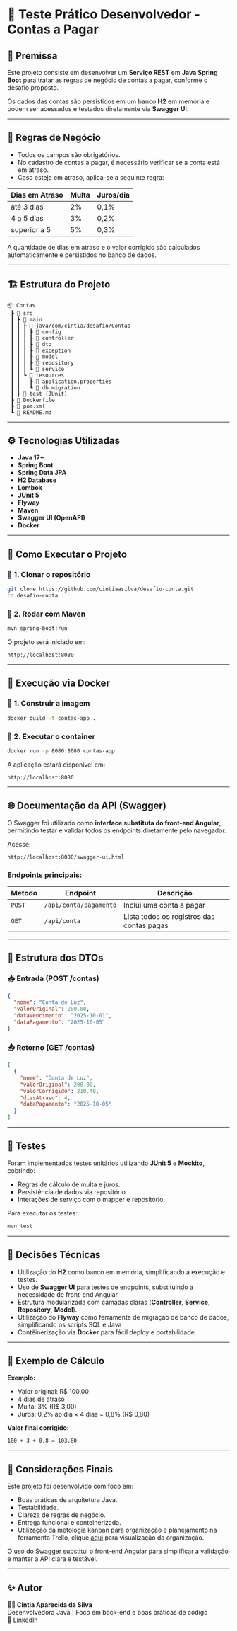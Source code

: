 # 🧾 Teste Prático Desenvolvedor - Contas a Pagar

## 📘 Premissa

Este projeto consiste em desenvolver um **Serviço REST** em **Java Spring Boot** para tratar as regras de negócio de contas a pagar, conforme o desafio proposto.

Os dados das contas são persistidos em um banco **H2** em memória e podem ser acessados e testados diretamente via **Swagger UI**.

---

## 🧠 Regras de Negócio

- Todos os campos são obrigatórios.
- No cadastro de contas a pagar, é necessário verificar se a conta está em atraso.
- Caso esteja em atraso, aplica-se a seguinte regra:

| Dias em Atraso | Multa | Juros/dia |
|----------------|--------|------------|
| até 3 dias     | 2%     | 0,1%       |
| 4 a 5 dias     | 3%     | 0,2%       |
| superior a 5   | 5%     | 0,3%       |

A quantidade de dias em atraso e o valor corrigido são calculados automaticamente e persistidos no banco de dados.

---

## 🏗️ Estrutura do Projeto

```
📦 Contas
 ┣ 📁 src
 ┃ ┣ 📁 main
 ┃ ┃ ┣ 📁 java/com/cintia/desafio/Contas
 ┃ ┃ ┃ ┣ 📁 config
 ┃ ┃ ┃ ┣ 📁 controller
 ┃ ┃ ┃ ┣ 📁 dto
 ┃ ┃ ┃ ┣ 📁 exception
 ┃ ┃ ┃ ┣ 📁 model
 ┃ ┃ ┃ ┣ 📁 repository
 ┃ ┃ ┃ ┗ 📁 service
 ┃ ┃ ┗ 📁 resources
 ┃ ┃   ┣ 📄 application.properties
 ┃ ┃   ┗ 📁 db.migration
 ┃ ┣ 📁 test (JUnit)
 ┣ 📄 Dockerfile
 ┣ 📄 pom.xml
 ┗ 📄 README.md
```

---

## ⚙️ Tecnologias Utilizadas

- **Java 17+**
- **Spring Boot**
- **Spring Data JPA**
- **H2 Database**
- **Lombok**
- **JUnit 5**
- **Flyway**
- **Maven**
- **Swagger UI (OpenAPI)**
- **Docker**

---

## 🚀 Como Executar o Projeto

### 🔹 1. Clonar o repositório
```bash
git clone https://github.com/cintiaasilva/desafio-conta.git
cd desafio-conta
```

### 🔹 2. Rodar com Maven
```bash
mvn spring-boot:run
```

O projeto será iniciado em:
```
http://localhost:8080
```

---

## 🐳 Execução via Docker

### 🔹 1. Construir a imagem
```bash
docker build -t contas-app .
```

### 🔹 2. Executar o container
```bash
docker run -p 8080:8080 contas-app
```

A aplicação estará disponível em:
```
http://localhost:8080
```

---

## 🌐 Documentação da API (Swagger)

O Swagger foi utilizado como **interface substituta do front-end Angular**, permitindo testar e validar todos os endpoints diretamente pelo navegador.

Acesse:
```
http://localhost:8080/swagger-ui.html
```

### Endpoints principais:
| Método | Endpoint      | Descrição                   |
|--------|----------------|-----------------------------|
| `POST` | `/api/conta/pagamento` | Inclui uma conta a pagar |
| `GET`  | `/api/conta` | Lista todos os registros das contas pagas |

---

## 🧩 Estrutura dos DTOs

### 📥 **Entrada (POST /contas)**
```json
{
  "nome": "Conta de Luz",
  "valorOriginal": 200.00,
  "dataVencimento": "2025-10-01",
  "dataPagamento": "2025-10-05"
}
```

### 📤 **Retorno (GET /contas)**
```json
[
  {
    "nome": "Conta de Luz",
    "valorOriginal": 200.00,
    "valorCorrigido": 210.40,
    "diasAtraso": 4,
    "dataPagamento": "2025-10-05"
  }
]
```

---

## 🧪 Testes

Foram implementados testes unitários utilizando **JUnit 5** e **Mockito**, cobrindo:
- Regras de cálculo de multa e juros.
- Persistência de dados via repositório.
- Interações de serviço com o mapper e repositório.

Para executar os testes:
```bash
mvn test
```

---

## 🧠 Decisões Técnicas

- Utilização do **H2** como banco em memória, simplificando a execução e testes.
- Uso de **Swagger UI** para testes de endpoints, substituindo a necessidade de front-end Angular.
- Estrutura modularizada com camadas claras (**Controller**, **Service**, **Repository**, **Model**).
- Utilização do **Flyway** como ferramenta de migração de banco de dados, simplificando os scripts SQL e Java
- Contêinerização via **Docker** para fácil deploy e portabilidade.

---

## 🧾 Exemplo de Cálculo

**Exemplo:**
- Valor original: R$ 100,00  
- 4 dias de atraso  
- Multa: 3% (R$ 3,00)  
- Juros: 0,2% ao dia × 4 dias = 0,8% (R$ 0,80)

**Valor final corrigido:**
```
100 + 3 + 0.8 = 103.80
```

---

## 💬 Considerações Finais

Este projeto foi desenvolvido com foco em:
- Boas práticas de arquitetura Java.
- Testabilidade.
- Clareza de regras de negócio.
- Entrega funcional e conteinerizada.
- Utilização da metologia kanban para organização e planejamento na ferramenta Trello, clique [aqui]([https://www.linkedin.com/in/cintia-silva26/](https://trello.com/invite/b/68e52fe8b73569c46052de9a/ATTI8ca259398970a30c61e863218434e4c1B6C5FE97/gerenciador-de-contas)) para visualização da organização. 

O uso do Swagger substitui o front-end Angular para simplificar a validação e manter a API clara e testável.

---

## ✨ Autor
**👩‍💻 Cintia Aparecida da Silva**  
Desenvolvedora Java | Foco em back-end e boas práticas de código  
🔗 [LinkedIn](https://www.linkedin.com/in/cintia-silva26/)
